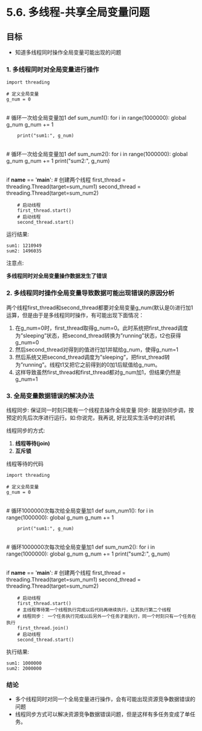 # 5.6. 多线程-共享全局变量问题

目标
--

*   知道多线程同时操作全局变量可能出现的问题

### 1\. 多线程同时对全局变量进行操作

    import threading
    
    # 定义全局变量
    g_num = 0


​    
    # 循环一次给全局变量加1
    def sum_num1():
        for i in range(1000000):
            global g_num
            g_num += 1
    
        print("sum1:", g_num)


​    
    # 循环一次给全局变量加1
    def sum_num2():
        for i in range(1000000):
            global g_num
            g_num += 1
        print("sum2:", g_num)


​    
    if __name__ == '__main__':
        # 创建两个线程
        first_thread = threading.Thread(target=sum_num1)
        second_thread = threading.Thread(target=sum_num2)
    
        # 启动线程
        first_thread.start()
        # 启动线程
        second_thread.start()


运行结果:

    sum1: 1210949
    sum2: 1496035


注意点:

**多线程同时对全局变量操作数据发生了错误**

### 2\. 多线程同时操作全局变量导致数据可能出现错误的原因分析

两个线程first\_thread和second\_thread都要对全局变量g_num(默认是0)进行加1运算，但是由于是多线程同时操作，有可能出现下面情况：

1.  在g\_num=0时，first\_thread取得g\_num=0。此时系统把first\_thread调度为”sleeping”状态，把second\_thread转换为”running”状态，t2也获得g\_num=0
2.  然后second\_thread对得到的值进行加1并赋给g\_num，使得g_num=1
3.  然后系统又把second\_thread调度为”sleeping”，把first\_thread转为”running”。线程t1又把它之前得到的0加1后赋值给g_num。
4.  这样导致虽然first\_thread和first\_thread都对g\_num加1，但结果仍然是g\_num=1

### 3\. 全局变量数据错误的解决办法

线程同步: 保证同一时刻只能有一个线程去操作全局变量 同步: 就是协同步调，按预定的先后次序进行运行。如:你说完，我再说, 好比现实生活中的对讲机

线程同步的方式:

1.  **线程等待(join)**
2.  **互斥锁**

线程等待的代码

    import threading
    
    # 定义全局变量
    g_num = 0


​    
    # 循环1000000次每次给全局变量加1
    def sum_num1():
        for i in range(1000000):
            global g_num
            g_num += 1
    
        print("sum1:", g_num)


​    
    # 循环1000000次每次给全局变量加1
    def sum_num2():
        for i in range(1000000):
            global g_num
            g_num += 1
        print("sum2:", g_num)


​    
    if __name__ == '__main__':
        # 创建两个线程
        first_thread = threading.Thread(target=sum_num1)
        second_thread = threading.Thread(target=sum_num2)
    
        # 启动线程
        first_thread.start()
        # 主线程等待第一个线程执行完成以后代码再继续执行，让其执行第二个线程
        # 线程同步： 一个任务执行完成以后另外一个任务才能执行，同一个时刻只有一个任务在执行
        first_thread.join()
        # 启动线程
        second_thread.start()


执行结果:

    sum1: 1000000
    sum2: 2000000


### 结论

*   多个线程同时对同一个全局变量进行操作，会有可能出现资源竞争数据错误的问题
*   线程同步方式可以解决资源竞争数据错误问题，但是这样有多任务变成了单任务。